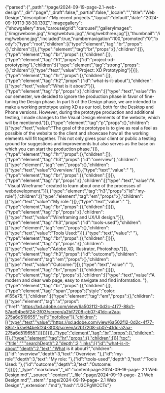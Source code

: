 {"parsed":{"_path":"/page/2024-09-19-page-2.1-web-design","_dir":"page","_draft":false,"_partial":false,"_locale":"","title":"Web Design","description":"My recent projects.","layout":"default","date":"2024-09-19T13:38:30.130Z","imagegallery":{"showgallery":true,"carouselgrid":"carousel","galleryImages":["/img/webone.jpg","/img/webtwo.jpg","/img/webthree.jpg"]},"thumbnail":"/img/webone.jpg","included":true,"numbernavigation":100,"promoted":"0","body":{"type":"root","children":[{"type":"element","tag":"br","props":{},"children":[]},{"type":"element","tag":"br","props":{},"children":[]},{"type":"element","tag":"br","props":{},"children":[]},{"type":"element","tag":"h1","props":{"id":"project-xd-prototyping"},"children":[{"type":"element","tag":"strong","props":{},"children":[{"type":"text","value":"Project: XD Prototyping"}]}]},{"type":"element","tag":"hr","props":{},"children":[]},{"type":"element","tag":"h2","props":{"id":"what-is-it-about"},"children":[{"type":"text","value":"What is it about?"}]},{"type":"element","tag":"p","props":{},"children":[{"type":"text","value":"In our semester, we decided to ignore the production phase in favor of fine-tuning the Design phase. In part 5 of the Design phase, we are intended to make a working prototype using XD as our tool, both for the Desktop and Phone versions. However, during the prototype production and additional testing, I made changes to the Visual Design elements of the website, which will be mentioned."}]},{"type":"element","tag":"p","props":{},"children":[{"type":"text","value":"The goal of the prototype is to give as real a feel as possible of the website to the client and showcase how all the working elements will fit together. This not only gives your client or public a testing ground for suggestions and improvements but also serves as the base on which you can start the production phase."}]},{"type":"element","tag":"hr","props":{},"children":[]},{"type":"element","tag":"h3","props":{"id":"overview"},"children":[{"type":"element","tag":"em","props":{},"children":[{"type":"text","value":"Overview:"}]},{"type":"text","value":" "},{"type":"element","tag":"br","props":{},"children":[]}]},{"type":"element","tag":"p","props":{},"children":[{"type":"text","value":"A ''Visual Wireframe'' created to learn about one of the processes of webdevelopment."}]},{"type":"element","tag":"h3","props":{"id":"my-role"},"children":[{"type":"element","tag":"em","props":{},"children":[{"type":"text","value":"My role:"}]},{"type":"text","value":" "},{"type":"element","tag":"br","props":{},"children":[]}]},{"type":"element","tag":"p","props":{},"children":[{"type":"text","value":"Wireframing and UX/UI design."}]},{"type":"element","tag":"h3","props":{"id":"tools-used"},"children":[{"type":"element","tag":"em","props":{},"children":[{"type":"text","value":"Tools Used:"}]},{"type":"text","value":" "},{"type":"element","tag":"br","props":{},"children":[]}]},{"type":"element","tag":"p","props":{},"children":[{"type":"text","value":"Adobe XD, Illustrator, Photoshop."}]},{"type":"element","tag":"h3","props":{"id":"outcome"},"children":[{"type":"element","tag":"em","props":{},"children":[{"type":"text","value":"Outcome:"}]},{"type":"text","value":" "},{"type":"element","tag":"br","props":{},"children":[]}]},{"type":"element","tag":"p","props":{},"children":[{"type":"text","value":"A modern and clear web page, easy to navigate and find information. "},{"type":"element","tag":"br","props":{},"children":[]},{"type":"element","tag":"span","props":{"style":"color: #155e75;"},"children":[{"type":"element","tag":"em","props":{},"children":[{"type":"element","tag":"a","props":{"href":"https://xd.adobe.com/view/6a502f12-0d2c-4f77-88c1-57ae94be5f24-3f03/screen/a2bf7208-cb07-41dc-a2aa-275a6d519655","rel":["nofollow"]},"children":[{"type":"text","value":"https://xd.adobe.com/view/6a502f12-0d2c-4f77-88c1-57ae94be5f24-3f03/screen/a2bf7208-cb07-41dc-a2aa-275a6d519655"}]}]}]}]},{"type":"element","tag":"br","props":{},"children":[]},{"type":"element","tag":"hr","props":{},"children":[]}],"toc":{"title":"","searchDepth":2,"depth":2,"links":[{"id":"what-is-it-about","depth":2,"text":"What is it about?","children":[{"id":"overview","depth":3,"text":"Overview: "},{"id":"my-role","depth":3,"text":"My role: "},{"id":"tools-used","depth":3,"text":"Tools Used: "},{"id":"outcome","depth":3,"text":"Outcome: "}]}]}},"_type":"markdown","_id":"content:page:2024-09-19-page- 2.1 Web Design.md","_source":"content","_file":"page/2024-09-19-page- 2.1 Web Design.md","_stem":"page/2024-09-19-page- 2.1 Web Design","_extension":"md"},"hash":"J3CPgWCCTs"}
